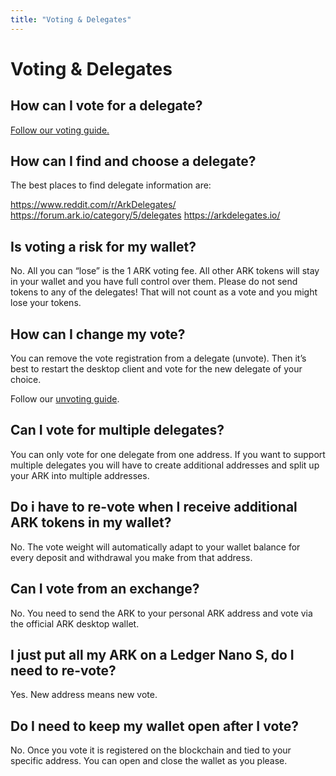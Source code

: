 ```yaml
---
title: "Voting & Delegates"
---
```


# Voting & Delegates

## How can I vote for a delegate?
[Follow our voting guide.](https://blog.ark.io/how-to-vote-or-un-vote-an-ark-delegate-and-how-does-it-all-work-819c5439da68)

## How can I find and choose a delegate?

The best places to find delegate information are:

https://www.reddit.com/r/ArkDelegates/
https://forum.ark.io/category/5/delegates
https://arkdelegates.io/

## Is voting a risk for my wallet?

No. All you can “lose” is the 1 ARK voting fee. All other ARK tokens will stay in your wallet and you have full control over them. Please do not send tokens to any of the delegates! That will not count as a vote and you might lose your tokens.

## How can I change my vote?

You can remove the vote registration from a delegate (unvote). Then it’s best to restart the desktop client and vote for the new delegate of your choice.

Follow our [unvoting guide](/cookbook/usage-guides/how-to-use-ark-desktop-wallet.html#unvoting-a-delegate).

## Can I vote for multiple delegates?

You can only vote for one delegate from one address. If you want to support multiple delegates you will have to create additional addresses and split up your ARK into multiple addresses.

## Do i have to re-vote when I receive additional ARK tokens in my wallet?

No. The vote weight will automatically adapt to your wallet balance for every deposit and withdrawal you make from that address.

## Can I vote from an exchange?

No. You need to send the ARK to your personal ARK address and vote via the official ARK desktop wallet.

## I just put all my ARK on a Ledger Nano S, do I need to re-vote?

Yes. New address means new vote.

## Do I need to keep my wallet open after I vote?

No. Once you vote it is registered on the blockchain and tied to your specific address. You can open and close the wallet as you please.
